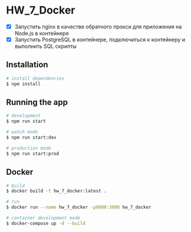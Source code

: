 # HW_7_Docker

- [x] Запустить nginx в качестве обратного прокси для приложения на Node.js в
        контейнере
- [x] Запустить PostgreSQL в контейнере, подключиться к контейнеру и
        выполнить SQL скрипты

## Installation

```bash
# install dependencies
$ npm install
```

## Running the app

```bash
# development
$ npm run start

# watch mode
$ npm run start:dev

# production mode
$ npm run start:prod
```

## Docker

```bash
# build
$ docker build -t hw_7_docker:latest .

# run
$ docker run --name hw_7_docker -p8000:3000 hw_7_docker

# container development mode
$ docker-compose up -d --build
```
